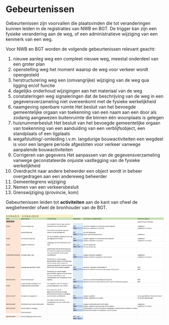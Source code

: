 # Gebeurtenissen

Gebeurtenissen zijn voorvallen die plaatsvinden die tot veranderingen kunnen leiden in de registraties van NWB en BGT. De trigger kan zijn een fysieke verandering aan de weg, of een administratieve wijziging van een kenmerk van een weg.

Voor NWB en BGT worden de volgende gebeurtenissen relevant geacht:

1. nieuwe aanleg weg	een compleet nieuwe weg, meestal onderdeel van een groter plan
2. openstelling weg	het moment waarop de weg voor verkeer wordt opengesteld
3. herstructurering weg	een (omvangrijke) wijziging van de weg qua ligging en/of functie
4. dagelijks onderhoud	wijzigingen aan het materiaal van de weg
5. constateringen weg	signaleringen dat de beschrijving van de  weg in een gegevensverzameling niet overeenkomt met de fysieke werkelijkheid 
6. naamgeving openbare ruimte	Het besluit van het bevoegde gemeentelijke orgaan van toekenning van een naam aan een door als zodanig aangewezen  buitenruimte die binnen één woon­plaats is gelegen
7. huisnummerbesluit	Het besluit van het bevoegde gemeentelijke orgaan van toekenning van een aanduiding van een verblijfsobject, een standplaats of een ligplaats
8. wegafsluiting/-omleiding i.v.m. langdurige bouwactiviteiten	een wegdeel is voor een langere periode afgesloten voor verkeer vanwege aanpalende bouwactiviteiten
9. Corrigeren van gegevens	Het aanpassen van de gegevensverzameling vanwege geconstateerde onjuiste vastlegging van de fysieke werkelijkheid
10. Overdracht naar andere beheerder	een object wordt in beheer overgedragen aan een andereweg beheerder
11. Gemeentegrens wijziging	
12. Nemen van een verkeersbesluit	
13. Grenswijziging (provincie, kom)	

Gebeurtenissen leiden tot **activiteiten** aan de kant van ofwel de wegbeheerder ofwel de bronhouder van de BGT. 


![](media/8f6168ed9cc250493f09a171476481e3.png)
